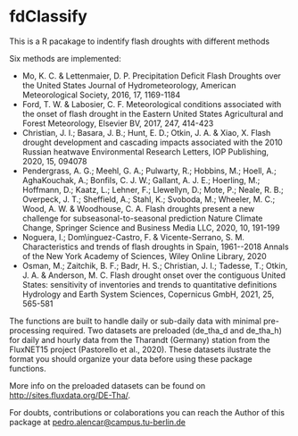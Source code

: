 # fdClassify
This is a R pacakage to indentify flash droughts with different methods

Six methods are implemented:

* Mo, K. C. & Lettenmaier, D. P. Precipitation Deficit Flash Droughts over the United States Journal of Hydrometeorology, American Meteorological Society, 2016, 17, 1169-1184
* Ford, T. W. & Labosier, C. F. Meteorological conditions associated with the onset of flash drought in the Eastern United States Agricultural and Forest Meteorology, Elsevier BV, 2017, 247, 414-423
* Christian, J. I.; Basara, J. B.; Hunt, E. D.; Otkin, J. A. & Xiao, X. Flash drought development and cascading impacts associated with the 2010 Russian heatwave Environmental Research Letters, IOP Publishing, 2020, 15, 094078
* Pendergrass, A. G.; Meehl, G. A.; Pulwarty, R.; Hobbins, M.; Hoell, A.; AghaKouchak, A.; Bonfils, C. J. W.; Gallant, A. J. E.; Hoerling, M.; Hoffmann, D.; Kaatz, L.; Lehner, F.; Llewellyn, D.; Mote, P.; Neale, R. B.; Overpeck, J. T.; Sheffield, A.; Stahl, K.; Svoboda, M.; Wheeler, M. C.; Wood, A. W. & Woodhouse, C. A. Flash droughts present a new challenge for subseasonal-to-seasonal prediction Nature Climate Change, Springer Science and Business Media LLC, 2020, 10, 191-199
* Noguera, I.; Dom\inguez-Castro, F. & Vicente-Serrano, S. M. Characteristics and trends of flash droughts in Spain, 1961--2018 Annals of the New York Academy of Sciences, Wiley Online Library, 2020
* Osman, M.; Zaitchik, B. F.; Badr, H. S.; Christian, J. I.; Tadesse, T.; Otkin, J. A. & Anderson, M. C. Flash drought onset over the contiguous United States: sensitivity of inventories and trends to quantitative definitions Hydrology and Earth System Sciences, Copernicus GmbH, 2021, 25, 565-581

The functions are built to handle daily or sub-daily data with minimal pre-processing required. 
Two datasets are preloaded (de_tha_d and de_tha_h) for daily and hourly data from the Tharandt (Germany) station from the FluxNET15 project (Pastorello et al., 2020). These datasets ilustrate the format you should organize your data before using these package functions. 

More info on the preloaded datasets can be found on http://sites.fluxdata.org/DE-Tha/.

For doubts, contributions or colaborations you can reach the Author of this package at pedro.alencar@campus.tu-berlin.de
